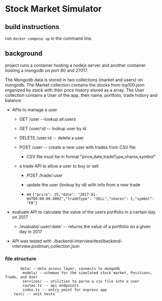 # Stock Market Simulator #

## build instructions

run ```docker-compose up``` in the command line.

## background
project runs a container hosting a nodejs server and another container hosting a mongodb on port 80 and 27017.

The Mongodb data is stored in two collections (market and users) on mongodb. The Market collection contains the stocks from top100.json organized by stock with their price history stored as a array. The User collection contains a User of the app, their name, portfolio, trade history and balance.

* APIs to manage a user
  * GET /user --lookup all users

  * GET /user/:id -- lookup user by id

  * DELETE /user:id -- delete a user

  * POST /user -- create a new user with trades from CSV file

    * CSV file must be in format "price,date,tradeType,shares,symbol"

  * a trade API to allow a user to buy or sell

    * POST /trade/:user

    * update the user (lookup by id) with info from a new trade

    * ex ```{"price": 25,"date": "2017-01-04T00:00:00.000Z","tradeType": "SELL","shares": 1,"symbol": "FB"}```

* evaluate API to calculate the value of the users portfolio in a certain day on 2017
  * /evaluate/:user/:date' -- returns the value of a portfolio on a given day in 2017

* API was tested with ./backend-interview/test/backend-interview.postman_collection.json



### file structure
```    src/ --source code
       data/ --data access layer, connects to mongodb
        models/ --schemas for the simulated stock market, Positions, Trade, and User
        services/ -- utilities to parse a csv file into a user
        routes.ts -- api endpoints
        index.ts -- entry point for express app
    test/ -- unit tests```

